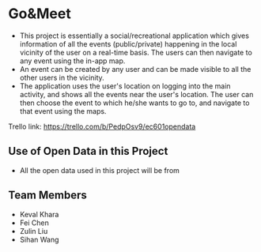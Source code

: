 # Go&Meet

* This project is essentially a social/recreational application which gives information of all the events (public/private) happening in the local vicinity of the user on a real-time basis. The users can then navigate to any event using the in-app map. 
* An event can be created by any user and can be made visible to all the other users in the vicinity. 
* The application uses the user's location on logging into the main activity, and shows all the events near the user's location. The user can then choose the event to which he/she wants to go to, and navigate to that event using the maps.

Trello link: https://trello.com/b/PedpOsv9/ec601opendata

## Use of Open Data in this Project

* All the open data used in this project will be from 


## Team Members

* Keval Khara
* Fei Chen
* Zulin Liu
* Sihan Wang


